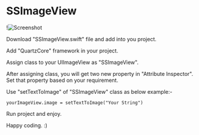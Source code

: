 # SSImageView

!![Screenshot](https://www.dropbox.com/s/h6gfxam6vit5wht/Simulator%20Screen%20Shot%2008-Aug-2016%2C%202.20.21%20PM.png?dl=0)

Download "SSImageView.swift" file and add into you project.

Add "QuartzCore" framework in your project.

Assign class to your UIImageView as "SSImageView".

After assigning class, you will get two new property in "Attribute Inspector". Set that property based on your requirement.

Use "setTextToImage" of "SSImageView" class as below example:-

    yourImageView.image = setTextToImage("Your String")


Run project and enjoy.

Happy coding. :)
